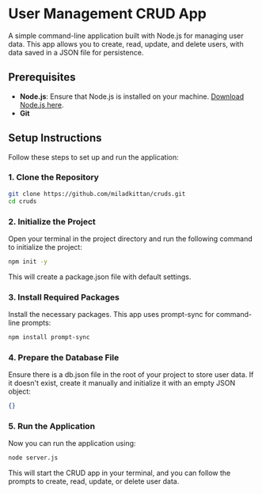 # User Management CRUD App

A simple command-line application built with Node.js for managing user data. This app allows you to create, read, update, and delete users, with data saved in a JSON file for persistence.

## Prerequisites

- **Node.js**: Ensure that Node.js is installed on your machine. [Download Node.js here](https://nodejs.org/).
- **Git**

## Setup Instructions

Follow these steps to set up and run the application:

### 1. Clone the Repository

```bash
git clone https://github.com/miladkittan/cruds.git
cd cruds
```

### 2. Initialize the Project

Open your terminal in the project directory and run the following command to initialize the project:
```bash
npm init -y
```
This will create a package.json file with default settings.

### 3. Install Required Packages

Install the necessary packages. This app uses prompt-sync for command-line prompts:
```bash
npm install prompt-sync
```

### 4. Prepare the Database File
Ensure there is a db.json file in the root of your project to store user data. If it doesn't exist, create it manually and initialize it with an empty JSON object:
```json
{}
```

### 5. Run the Application
Now you can run the application using:
```bash
node server.js
```
This will start the CRUD app in your terminal, and you can follow the prompts to create, read, update, or delete user data.

